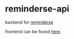# reminderse-api

backend for [reminderse](https://www.reminderse.com)

frontend can be found [here](https://github.com/nimatullo/reminderse.com).
